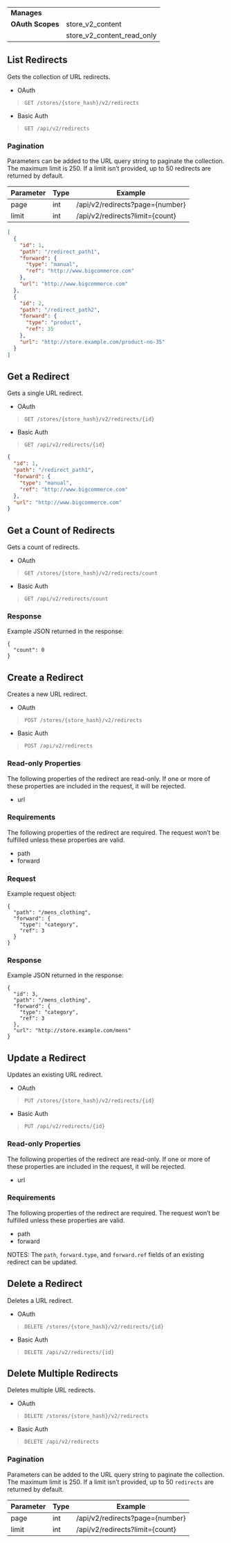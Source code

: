 |||
|----|-----|
| **Manages** |
| **OAuth Scopes** | store_v2_content
||store_v2_content_read_only|

## <span class="jumptarget"> List Redirects </span>

Gets the collection of URL redirects.

*   OAuth
>`GET /stores/{store_hash}/v2/redirects`
*   Basic Auth
>`GET /api/v2/redirects`

### <span class="jumptarget"> Pagination </span>

Parameters can be added to the URL query string to paginate the collection. The maximum limit is 250. If a limit isn’t provided, up to 50 redirects are returned by default.

| Parameter | Type | Example |
| --- | --- | --- |
| page | int | /api/v2/redirects?page={number} |
| limit | int | /api/v2/redirects?limit={count} |

```json
[
  {
    "id": 1,
    "path": "/redirect_path1",
    "forward": {
      "type": "manual",
      "ref": "http://www.bigcommerce.com"
    },
    "url": "http://www.bigcommerce.com"
  },
  {
    "id": 2,
    "path": "/redirect_path2",
    "forward": {
      "type": "product",
      "ref": 35
    },
    "url": "http://store.example.com/product-no-35"
  }
]
```

## <span class="jumptarget"> Get a Redirect </span>

Gets a single URL redirect.

*   OAuth
>`GET /stores/{store_hash}/v2/redirects/{id}`
*   Basic Auth
>`GET /api/v2/redirects/{id}`

```json
{
  "id": 1,
  "path": "/redirect_path1",
  "forward": {
    "type": "manual",
    "ref": "http://www.bigcommerce.com"
  },
  "url": "http://www.bigcommerce.com"
}
```

## <span class="jumptarget"> Get a Count of Redirects </span>

Gets a count of redirects.

*   OAuth
>`GET /stores/{store_hash}/v2/redirects/count`
*   Basic Auth
>`GET /api/v2/redirects/count`


### <span class="jumptarget"> Response </span>

Example JSON returned in the response:
```
{
  "count": 0
}
```
## <span class="jumptarget"> Create a Redirect </span>

Creates a new URL redirect.

*   OAuth
>`POST /stores/{store_hash}/v2/redirects`
*   Basic Auth
>`POST /api/v2/redirects`

### Read-only Properties

The following properties of the redirect are read-only. If one or more of these properties are included in the request, it will be rejected.

*   url

### <span class="jumptarget"> Requirements </span>

The following properties of the redirect are required. The request won’t be fulfilled unless these properties are valid.

*   path
*   forward

### <span class="jumptarget"> Request </span>

Example request object:

```
{
  "path": "/mens_clothing",
  "forward": {
    "type": "category",
    "ref": 3
  }
}
```
### <span class="jumptarget"> Response </span>

Example JSON returned in the response:

```
{
  "id": 3,
  "path": "/mens_clothing",
  "forward": {
    "type": "category",
    "ref": 3
  },
  "url": "http://store.example.com/mens"
}
```
## <span class="jumptarget"> Update a Redirect </span>

Updates an existing URL redirect.

*   OAuth
>`PUT /stores/{store_hash}/v2/redirects/{id}`
*   Basic Auth
>`PUT /api/v2/redirects/{id}`

### <span class="jumptarget"> Read-only Properties </span>

The following properties of the redirect are read-only. If one or more of these properties are included in the request, it will be rejected.

*   url

### <span class="jumptarget"> Requirements </span>

The following properties of the redirect are required. The request won’t be fulfilled unless these properties are valid.

*   path
*   forward

<aside class="notice">
NOTES: The <code>path</code>, <code>forward.type</code>, and <code>forward.ref</code> fields of an existing redirect can be updated.
</aside>


## <span class="jumptarget"> Delete a Redirect </span>

Deletes a URL redirect.

*   OAuth
>`DELETE /stores/{store_hash}/v2/redirects/{id}`
*   Basic Auth
>`DELETE /api/v2/redirects/{id}`


## <span class="jumptarget"> Delete Multiple Redirects </span>

Deletes multiple URL redirects.

*   OAuth
>`DELETE /stores/{store_hash}/v2/redirects`
*   Basic Auth
>`DELETE /api/v2/redirects`


### <span class="jumptarget"> Pagination </span>

Parameters can be added to the URL query string to paginate the collection. The maximum limit is 250. If a limit isn’t provided, up to 50 `redirects` are returned by default.

| Parameter | Type | Example |
| --- | --- | --- |
| page | int | /api/v2/redirects?page={number} |
| limit | int | /api/v2/redirects?limit={count} |
